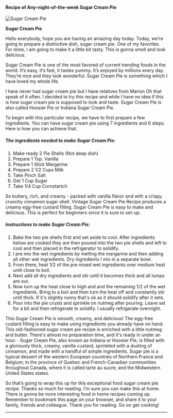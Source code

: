             

#### Recipe of Any-night-of-the-week Sugar Cream Pie

![Sugar Cream Pie](https://img-global.cpcdn.com/recipes/80e0e1c17c4d2e3e/751x532cq70/sugar-cream-pie-recipe-main-photo.jpg)

**Sugar Cream Pie**

Hello everybody, hope you are having an amazing day today. Today, we’re going to prepare a distinctive dish, sugar cream pie. One of my favorites. For mine, I am going to make it a little bit tasty. This is gonna smell and look delicious.

Sugar Cream Pie is one of the most favored of current trending foods in the world. It’s easy, it’s fast, it tastes yummy. It’s enjoyed by millions every day. They’re nice and they look wonderful. Sugar Cream Pie is something which I have loved my whole life.

I have never had sugar cream pie but I have relatives from Marion Oh that speak of it often. I decided to try this recipe and while I have no idea if this is how sugar cream pie is supposed to look and taste. Sugar Cream Pie is also called Hoosier Pie or Indiana Sugar Cream Pie.

To begin with this particular recipe, we have to first prepare a few ingredients. You can have sugar cream pie using 7 ingredients and 6 steps. Here is how you can achieve that.

##### The ingredients needed to make Sugar Cream Pie:

1.  Make ready 2 Pie Shells (Not deep dish)
2.  Prepare 1 Tsp. Vanilla
3.  Prepare 1 Stick Margarine
4.  Prepare 2 1/2 Cups Milk
5.  Take Pinch Salt
6.  Get 1 Cup Sugar
7.  Take 1/4 Cup Cornstartch

So buttery, rich, and creamy - packed with vanilla flavor and with a crispy, crunchy cinnamon sugar shell. Vintage Sugar Cream Pie Recipe produces a creamy egg-free custard filling. Sugar Cream Pie is easy to make and delicious. This is perfect for beginners since it is sure to set-up.

##### Instructions to make Sugar Cream Pie:

1.  Bake the two pie shells first and set aside to cool. After ingredients below are cooked they are then poured into the two pie shells and left to cool and then placed in the refrigerator to solidify.
2.  I pre mix the wet ingredients by melting the margarine and then adding all other wet ingredients. Dry ingredients I mix in a separate bowl.
3.  From there, heat 1/2 of the pre mixed wet ingredients over medium heat until close to boil.
4.  Next add all dry ingredients and stir until it becomes thick and all lumps are out.
5.  Now turn up the heat close to high and and the remaining 1/2 of the wet ingredients. Bring to a boil and then turn the heat off and constantly stir until thick. If it's slightly runny that's ok as it should solidify after it sets.
6.  Pour into the pie crusts and sprinkle on nutmeg after pouring. Leave set for a bit and then refrigerate to solidify. I usually refrigerate overnight.

This Sugar Cream Pie is smooth, creamy, and delicious! The egg-free custard filling is easy to make using ingredients you already have on hand. This old-fashioned sugar cream pie recipe is enriched with a little nutmeg and butter. There's almost no preparation time, and it's ready in under an hour. · Sugar Cream Pie, also known as Indiana or Hoosier Pie, is filled with a gloriously thick, creamy, vanilla custard, sprinkled with a dusting of cinnamon, and made with a handful of simple ingredients. Sugar pie is a typical dessert of the western European countries of Northern France and Belgium; in the province of Quebec and French-Canadian communities throughout Canada, where it is called tarte au sucre; and the Midwestern United States states.

So that’s going to wrap this up for this exceptional food sugar cream pie recipe. Thanks so much for reading. I’m sure you can make this at home. There is gonna be more interesting food in home recipes coming up. Remember to bookmark this page on your browser, and share it to your family, friends and colleague. Thank you for reading. Go on get cooking!

* * *